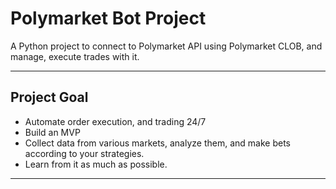 # Polymarket Bot Project

A Python project to connect to Polymarket API using Polymarket CLOB, and manage, execute trades with it.

---

## Project Goal

- Automate order execution, and trading 24/7
- Build an MVP
- Collect data from various markets, analyze them, and make bets according to your strategies.
- Learn from it as much as possible.

---
